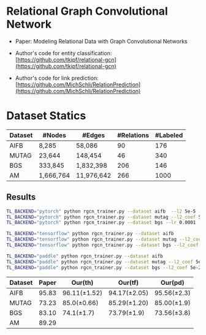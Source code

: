 # Relational Graph Convolutional Network
- Paper: Modeling Relational Data with Graph Convolutional Networks

- Author's code for entity classification: [https://github.com/tkipf/relational-gcn](https://github.com/tkipf/relational-gcn)
- Author's code for link prediction: [https://github.com/MichSchli/RelationPrediction](https://github.com/MichSchli/RelationPrediction)

# Dataset Statics
| Dataset | #Nodes    | #Edges     | #Relations | #Labeled |
| ------- | --------- | ---------- | ---------- | -------- |
| AIFB    | 8,285     | 58,086     | 90         | 176      |
| MUTAG   | 23,644    | 148,454    | 46         | 340      |
| BGS     | 333,845   | 1,832,398  | 206        | 146      |
| AM      | 1,666,764 | 11,976,642 | 266        | 1000     |

Results
-------

```bash
TL_BACKEND="pytorch" python rgcn_trainer.py --dataset aifb  --l2 5e-5
TL_BACKEND="pytorch" python rgcn_trainer.py --dataset mutag --l2_coef 5e-2
TL_BACKEND="pytorch" python rgcn_trainer.py --dataset bgs --lr 0.0001 --l2_coef 5e-2

TL_BACKEND="tensorflow" python rgcn_trainer.py --dataset aifb 
TL_BACKEND="tensorflow" python rgcn_trainer.py --dataset mutag --l2_coef 5e-2
TL_BACKEND="tensorflow" python rgcn_trainer.py --dataset bgs --l2_coef 5e-2

TL_BACKEND="paddle" python rgcn_trainer.py --dataset aifb 
TL_BACKEND="paddle" python rgcn_trainer.py --dataset mutag --l2_coef 5e-2
TL_BACKEND="paddle" python rgcn_trainer.py --dataset bgs --l2_coef 5e-2
```

| Dataset | Paper | Our(th)      | Our(tf)      | Our(pd)     |
|---------|-------|--------------|--------------|-------------|
| AIFB    | 95.83 | 96.11(±1.52) | 94.17(±2.05) | 95.56(±2.3) |
| MUTAG   | 73.23 | 85.0(±0.66)  | 85.29(±1.20) | 85.00(±1.9) |
| BGS     | 83.10 | 74.1(±1.7)   | 73.79(±1.9)  | 73.56(±3.8) |
| AM      | 89.29 |              |              |             |